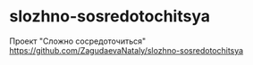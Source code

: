 # slozhno-sosredotochitsya
Проект "Сложно сосредоточиться"
https://github.com/ZagudaevaNataly/slozhno-sosredotochitsya
